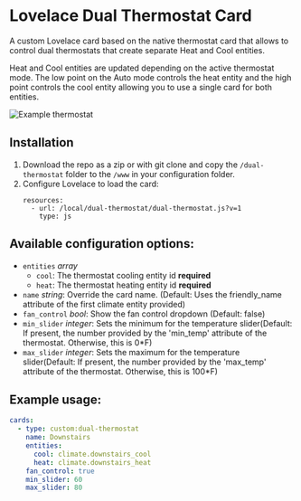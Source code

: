 # Lovelace Dual Thermostat Card

A custom Lovelace card based on the native thermostat card that allows to control dual thermostats that create separate Heat and Cool entities. 

Heat and Cool entities are updated depending on the active thermostat mode. The low point on the Auto mode controls the heat entity and the high point controls the cool entity allowing you to use a single card for both entities. 

![Example thermostat](https://github.com/enriqg9/dual-thermostat/raw/master/dual-thermostat.png)

## Installation

1. Download the repo as a zip or with git clone and copy the `/dual-thermostat` folder to the `/www` in your configuration folder.
2. Configure Lovelace to load the card:
    ```
    resources:
      - url: /local/dual-thermostat/dual-thermostat.js?v=1
        type: js
    ```

## Available configuration options:

* `entities` *array*
	* `cool`: The thermostat cooling entity id **required**
	* `heat`: The thermostat heating entity id **required**
* `name` *string*: Override the card name. (Default: Uses the friendly_name attribute of the first climate entity provided)
* `fan_control` *bool*: Show the fan control dropdown (Default: false)
* `min_slider` *integer*: Sets the minimum for the temperature slider(Default: If present, the number provided by the 'min_temp' attribute of the thermostat. Otherwise, this is 0*F)
* `max_slider` *integer*: Sets the maximum for the temperature slider(Default: If present, the number provided by the 'max_temp' attribute of the thermostat. Otherwise, this is 100*F)

## Example usage:

```yaml
cards:
  - type: custom:dual-thermostat
    name: Downstairs
    entities:
      cool: climate.downstairs_cool
      heat: climate.downstairs_heat
    fan_control: true
    min_slider: 60
    max_slider: 80
```
